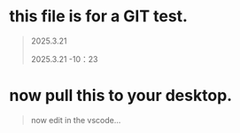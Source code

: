 # this file is for a GIT test.
> 2025.3.21
> 
> 2025.3.21 -10：23

# now pull this to your desktop.

> now edit in the vscode...